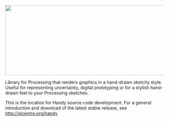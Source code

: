 <img src='http://staff.city.ac.uk/~jwo/giCentre/handy/images/teaserFigure.png' align='center' width='640' height='223' />

Library for Processing that renders graphics in a hand-drawn sketchy style. Useful for representing uncertainty, digital prototyping or for a stylish hand-drawn feel to your Processing sketches.

This is the location for Handy source code development. For a general introduction and download of the latest stable release, see http://gicentre.org/handy